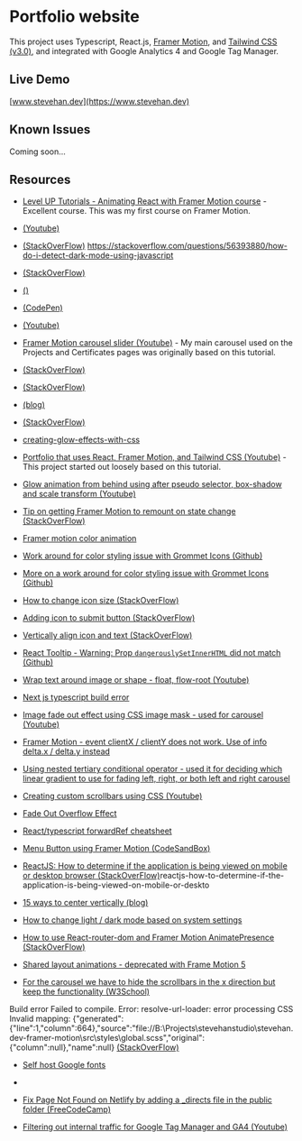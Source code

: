 # Portfolio website

This project uses Typescript, React.js, [Framer Motion](https://www.framer.com/motion/), and [Tailwind CSS](https://tailwindcss.com/) [(v3.0)](https://tailwindcss.com/blog/tailwindcss-v3), and integrated with Google Analytics 4 and Google Tag Manager.

## Live Demo
[www.stevehan.dev](https://www.stevehan.dev)

## Known Issues

Coming soon...

## Resources

* [Level UP Tutorials - Animating React with Framer Motion course](https://levelup.video/tutorials/animating-react-with-framer-motion) - Excellent course.  This was my first course on Framer Motion.

* [(Youtube)](https://www.youtube.com/watch?v=VylXkPy-MIc)

* [(StackOverFlow)]()
https://stackoverflow.com/questions/56393880/how-do-i-detect-dark-mode-using-javascript

* [(StackOverFlow)](https://stackoverflow.com/questions/68599939/make-gradient-in-dark-mode-background-image-work-with-simple-background-backg)

* [()](https://www.eggradients.com/category/black-and-blue-gradient)

* [(CodePen)](https://codepen.io/stevehanstudio/pen/poKEmxg)

* [(Youtube)](https://www.youtube.com/watch?v=T33NN_pPeNI&t=39s)

* [Framer Motion carousel slider (Youtube)](https://www.youtube.com/watch?v=W0bEL93tt4k) - My main carousel used on the Projects and Certificates pages was originally based on this tutorial.

* [(StackOverFlow)](https://stackoverflow.com/questions/68250396/why-is-my-scrollwidth-showing-wrong-number-react-js)

* [(StackOverFlow)](https://stackoverflow.com/questions/53606337/check-if-array-contains-all-elements-of-another-array)

* [(blog)](https://www.gavsblog.com/blog/find-single-or-array-of-values-in-javascript-array-using-includes)

* [(StackOverFlow)](https://stackoverflow.com/questions/67501705/handle-mouse-hover-events-over-a-mapped-array-in-react)

* [creating-glow-effects-with-css](https://codersblock.com/blog/creating-glow-effects-with-css/)

* [Portfolio that uses React, Framer Motion, and Tailwind CSS (Youtube)](https://www.youtube.com/watch?v=urgi2iz9P6U&t=274s) - This project started out loosely based on this tutorial.

* [Glow animation from behind using after pseudo selector, box-shadow and scale transform (Youtube)](https://www.youtube.com/watch?v=5JCEZNfndoQ)

* [Tip on getting Framer Motion to remount on state change (StackOverFlow)](https://stackoverflow.com/questions/69051279/how-to-animate-on-each-state-change-using-framer-motion)

* [Framer motion color animation](https://framerbook.com/animation/example-animations/23-colors-keyframe-animation/)

* [Work around for color styling issue with Grommet Icons (Github)](https://github.com/grommet/grommet-icons/issues/171)

* [More on a work around for color styling issue with Grommet Icons (Github)](https://github.com/react-icons/react-icons/issues/404)

* [How to change icon size (StackOverFlow)](https://stackoverflow.com/questions/43768629/how-to-scale-large-font-awesome-icons-from-the-react-icons-package)

* [Adding icon to submit button (StackOverFlow)](https://stackoverflow.com/questions/9376192/add-icon-to-submit-button-in-twitter-bootstrap-2)

* [Vertically align icon and text (StackOverFlow)](https://stackoverflow.com/questions/22545325/how-to-vertically-align-text-with-icon-font)

* [React Tooltip - Warning: Prop `dangerouslySetInnerHTML` did not match (Github)](https://github.com/ReactTooltip/react-tooltip/issues/675)

* [Wrap text around image or shape - float, flow-root (Youtube)](https://www.youtube.com/watch?v=sifXs4XVK7g)

* [Next js typescript build error](https://nextjs.org/docs/api-reference/next.config.js/ignoring-typescript-errors)

* [Image fade out effect using CSS image mask - used for carousel (Youtube)](https://www.youtube.com/watch?v=1Xo5IVXW4vY)

* [Framer Motion - event clientX / clientY does not work.  Use of info delta.x / delta.y instead](https://stackoverflow.com/questions/68342036/reactjs-calculating-direction-of-joystick-while-dragging-using-framer-motion)

* [Using nested tertiary conditional operator - used it for deciding which linear gradient to use for fading left, right, or both left and right carousel](https://javascript.plainenglish.io/javascript-nested-ternary-operator-dc28551fb8c3)

* [Creating custom scrollbars using CSS (Youtube)](https://www.youtube.com/watch?v=lvKK2fs6h4I)

* [Fade Out Overflow Effect](https://pqina.nl/blog/fade-out-overflow-using-css-mask-image/)

* [React/typescript forwardRef cheatsheet](https://react-typescript-cheatsheet.netlify.app/docs/basic/getting-started/forward_and_create_ref/)

* [Menu Button using Framer Motion (CodeSandBox)](https://codesandbox.io/s/hamburger-menu-with-framer-motion-iwxtp?file=/src/index.tsx)

* [ReactJS: How to determine if the application is being viewed on mobile or desktop browser (StackOverFlow)](https://stackoverflow.com/questions/39435395/)reactjs-how-to-determine-if-the-application-is-being-viewed-on-mobile-or-deskto

* [15 ways to center vertically (blog)](https://blog.logrocket.com/15-ways-implement-vertical-alignment-css/)

* [How to change light / dark mode based on system settings](https://www.section.io/engineering-education/watch-for-system-dark-mode-using-js-css/)

* [How to use React-router-dom and Framer Motion AnimatePresence (StackOverFlow)](https://stackoverflow.com/questions/70239122/react-router-dom-v6-with-framer-motion-v4)

* [Shared layout animations - deprecated with Frame Motion 5](https://www.framer.com/docs/guide-upgrade/##shared-layout-animations)

* [For the carousel we have to hide the scrollbars in the x direction but keep the functionality (W3School)](https://www.w3schools.com/howto/howto_css_hide_scrollbars.asp)

Build error
Failed to compile.
Error: resolve-url-loader: error processing CSS
  Invalid mapping: {"generated":{"line":1,"column":664},"source":"file://B:\\Projects\\stevehanstudio\\stevehan.dev-framer-motion\\src\\styles\\global.scss","original":{"column":null},"name":null}
[(StackOverFlow)](https://stackoverflow.com/questions/71188714/react-tailwind-sass-build-error-resolve-url-loader-error-processing-css)

* [Self host Google fonts](https://webdesign.tutsplus.com/tutorials/how-to-self-host-google-fonts--cms-34775)

* [](https://gwfh.mranftl.com/fonts)

* [Fix Page Not Found on Netlify by adding a _directs file in the public folder (FreeCodeCamp)](https://www.freecodecamp.org/news/how-to-deploy-a-routed-react-app-to-netlify/)

* [Filtering out internal traffic for Google Tag Manager and GA4 (Youtube)](https://www.youtube.com/watch?v=018vb5hDtE8)
